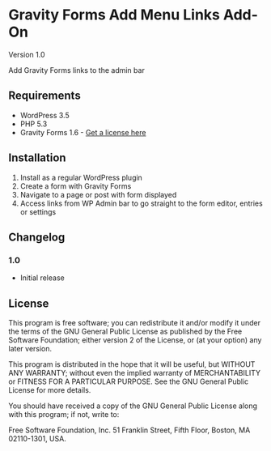 Gravity Forms Add Menu Links Add-On
===================================

Version 1.0

Add Gravity Forms links to the admin bar

## Requirements
* WordPress 3.5
* PHP 5.3
* Gravity Forms 1.6 - [Get a license here](http://benjaminhays.com/gravityforms)

## Installation
1. Install as a regular WordPress plugin
2. Create a form with Gravity Forms
3. Navigate to a page or post with form displayed
4. Access links from WP Admin bar to go straight to the form editor, entries or settings

## Changelog

### 1.0
* Initial release

## License
This program is free software; you can redistribute it and/or modify it under the terms of the GNU General Public License as published by the Free Software Foundation; either version 2 of the License, or (at your option) any later version.

This program is distributed in the hope that it will be useful, but WITHOUT ANY WARRANTY; without even the implied warranty of MERCHANTABILITY or FITNESS FOR A PARTICULAR PURPOSE. See the GNU General Public License for more details.

You should have received a copy of the GNU General Public License along with this program; if not, write to:

Free Software Foundation, Inc. 51 Franklin Street, Fifth Floor, Boston, MA 02110-1301, USA.